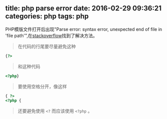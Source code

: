 title: php parse error
date: 2016-02-29 09:36:21
categories: php
tags: php
---
PHP模版文件打开后出现"Parse error: syntax error, unexpected end of file in 'file path'",在[stackoverflow](http://stackoverflow.com/questions/11482527/parse-error-syntax-error-unexpected-end-of-file-in-my-php-code)找到了解决方法。  
>在代码的行尾要尽量避免这种
```php
{?>
```
>和这种代码
```php
<?php}
```
>要使用空格分开，像这样
```php
{ ?>
<?php {
```
>还要避免使用 ` <? ` 而应该使用 ` <?php ` 。  
